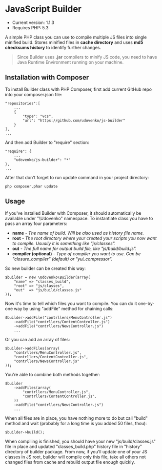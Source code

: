 JavaScript Builder
==================

* Current version: 1.1.3
* Requires PHP: 5.3

A simple PHP class you can use to compile multiple JS files into single minified build. Stores minified files in **cache directory** and uses **md5 checksums history** to identify further changes.

> Since Builder uses **.jar** compilers to minify JS code, you need to have Java Runtime Environment running on your machine.

Installation with Composer
--------------------------
To install Builder class with PHP Composer, first add current GitHub repo into your composer.json file:

    "repositories":[
        ...
        {      
            "type": "vcs",
            "url": "https://github.com/udovenko/js-builder"
        }
    ],
    ...
    
And then add Builder to "require" section:

    "require": {
        ...
        "udovenko/js-builder": "*"
    },
    ...
After that don't forget to run update command in your project directory:

    php composer.phar update

Usage
-----
    
If you've installed Builder with Composer, it should automatically be available under "\Udovenko" namespace. To instantiate class you have to pass an array four parameters:

* **name** _- The name of build. Will be also used as history file name._
* **root** _- The root directory where your created your scripts you now want to compile. Usually it is something like "js/classes"._ 
* **out** _- The full name for output build file, like "js/build/build.js"._ 
* **compiler (optional)** _- Type of compiler you want to use. Can be "closure_compiler" (default) or "yui_compressor"._

So new builder can be created this way:

    $builder = new \Udovenko\Builder(array(
        "name" => "classes_build",
        "root" => "js/classes",
        "out"  => "js/build/classes.js"
    ));
    
Now it's time to tell which files you want to compile. You can do it one-by-one way by using "addFile" method for chaining calls:

    $builder->addFile("contrllers/MenuController.js")
        ->addFile("contrllers/ContentController.js")
        ->addFile("contrllers/NewsController.js")
        ...
    
Or you can add an array of files:
    
    $builder->addFiles(array(
        "contrllers/MenuController.js",
        "contrllers/ContentController.js",
        "contrllers/NewsController.js"
    ));

You're able to combine both methods together:

    $builder
        ->addFiles(array(
            "contrllers/MenuController.js",
            "contrllers/ContentController.js",
        ))
        ->addFile("contrllers/NewsController.js")
        ...
    
When all files are in place, you have nothing more to do but call "build" method and wait (probably for a long time is you added 50 files, thou):

    $builder->build();
    
When compiling is finished, you should have your new "js/build/classes.js" file in place and updated "classes_build.php" history file in "history" directory of builder package. From now, if you'll update one of your JS classes in JS root, builder will compile only this file, take all others not changed files from cache and rebuild output file enough quickly.